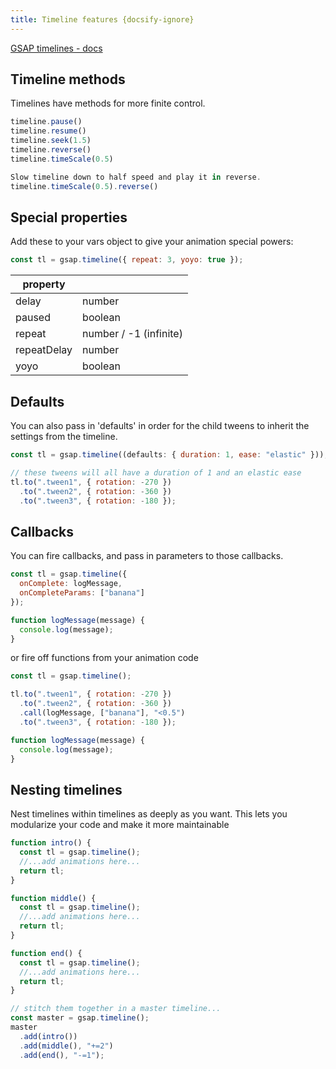 ```yaml
---
title: Timeline features {docsify-ignore}
---
```


[GSAP timelines - docs ](https://greensock.com/docs/v3/GSAP/Timeline)

## Timeline methods

Timelines have methods for more finite control.

```js
timeline.pause()
timeline.resume()
timeline.seek(1.5)
timeline.reverse()
timeline.timeScale(0.5)

Slow timeline down to half speed and play it in reverse.
timeline.timeScale(0.5).reverse()
```

## Special properties

Add these to your vars object to give your animation special powers:

```js
const tl = gsap.timeline({ repeat: 3, yoyo: true });
```

| property    |                        |
| ----------- | ---------------------- |
| delay       | number                 |
| paused      | boolean                |
| repeat      | number / -1 (infinite) |
| repeatDelay | number                 |
| yoyo        | boolean                |

## Defaults

You can also pass in 'defaults' in order for the child tweens to inherit the settings from the timeline.

```js
const tl = gsap.timeline((defaults: { duration: 1, ease: "elastic" }));

// these tweens will all have a duration of 1 and an elastic ease
tl.to(".tween1", { rotation: -270 })
  .to(".tween2", { rotation: -360 })
  .to(".tween3", { rotation: -180 });
```

## Callbacks

You can fire callbacks, and pass in parameters to those callbacks.

```js
const tl = gsap.timeline({
  onComplete: logMessage,
  onCompleteParams: ["banana"]
});

function logMessage(message) {
  console.log(message);
}
```

or fire off functions from your animation code

```js
const tl = gsap.timeline();

tl.to(".tween1", { rotation: -270 })
  .to(".tween2", { rotation: -360 })
  .call(logMessage, ["banana"], "<0.5")
  .to(".tween3", { rotation: -180 });

function logMessage(message) {
  console.log(message);
}
```

## Nesting timelines

Nest timelines within timelines as deeply as you want. This lets you modularize your code and make it more maintainable

```js
function intro() {
  const tl = gsap.timeline();
  //...add animations here...
  return tl;
}

function middle() {
  const tl = gsap.timeline();
  //...add animations here...
  return tl;
}

function end() {
  const tl = gsap.timeline();
  //...add animations here...
  return tl;
}

// stitch them together in a master timeline...
const master = gsap.timeline();
master
  .add(intro())
  .add(middle(), "+=2")
  .add(end(), "-=1");
```
